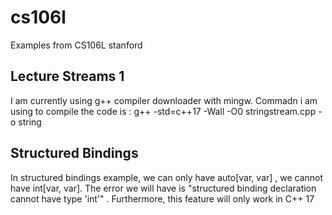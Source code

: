 # cs106l
Examples from CS106L stanford
## Lecture Streams 1
I am currently using g++ compiler  downloader with mingw.
Commadn i am using to compile the code  is :
g++ -std=c++17 -Wall -O0 stringstream.cpp -o string

## Structured Bindings
In structured bindings example, we can only have auto[var, var] , we cannot have int[var, var]. The
error we will have is "structured binding declaration cannot have type 'int'" . Furthermore, this 
feature will only work in C++ 17
